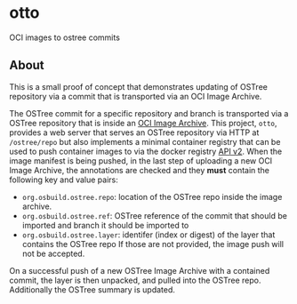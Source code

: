# otto
OCI images to ostree commits

## About
This is a small proof of concept that demonstrates updating of OSTree
repository via a commit that is transported via an OCI Image Archive.

The OSTree commit for a specific repository and branch is transported
via a OSTree repository that is inside an [OCI Image Archive][oci-spec].
This project, `otto`, provides a web server that serves an OSTree
repository via HTTP at `/ostree/repo` but also implements a minimal
container registry that can be used to push container images to via 
the docker registry [API v2][reg-api]. When the image manifest is
being pushed, in the last step of uploading a new OCI Image Archive,
the annotations are checked and they **must** contain the following
key and value pairs:
  - `org.osbuild.ostree.repo`: location of the OSTree repo inside
    the image archive.
  - `org.osbuild.ostree.ref`: OSTree reference of the commit that
    should be imported and branch it should be imported to
  - `org.osbuild.ostree.layer`: identifer (index or digest) of the
    layer that contains the OSTree repo
If those are not provided, the image push will not be accepted.

On a successful push of a new OSTree Image Archive with a contained
commit, the layer is then unpacked, and pulled into the OSTree repo.
Additionally the OSTree summary is updated.

[oci-spec]: https://github.com/opencontainers/image-spec
[reg-api]: https://docs.docker.com/registry/spec/api/